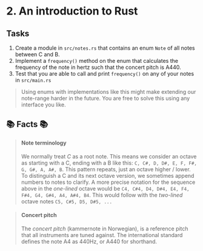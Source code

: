 # 2. An introduction to Rust

## Tasks
1. Create a module in `src/notes.rs` that contains an enum `Note` of all notes between C and B.
2. Implement a `frequency()` method on the enum that calculates the frequency of the note in hertz such that the concert pitch is A440.
3. Test that you are able to call and print `frequency()` on any of your notes in `src/main.rs`

> Using enums with implementations like this might make extending our note-range harder in the future. You are free to solve this using any interface you like.


## 📚 Facts 📚
> #### Note terminology
> We normally treat _C_ as a root note. This means we consider an octave as starting with a C, ending with a B like this: `C, C#, D, D#, E, F, F#, G, G#, A, A#, B`. This pattern repeats, just an octave higher / lower. To distinguish a C and its next octave version, we sometimes append numbers to notes to clarify. A more precise notation for the sequence above in the _one-lined_ octave would be `C4, C#4, D4, D#4, E4, F4, F#4, G4, G#4, A4, A#4, B4`. This would follow with the _two-lined_ octave notes `C5, C#5, D5, D#5, ...`

> #### Concert pitch
> The _concert pitch_ (kammernote in Norwegian), is a reference pitch that all instruments are tuned against. The international standard defines the note A4 as 440Hz, or A440 for shorthand.
